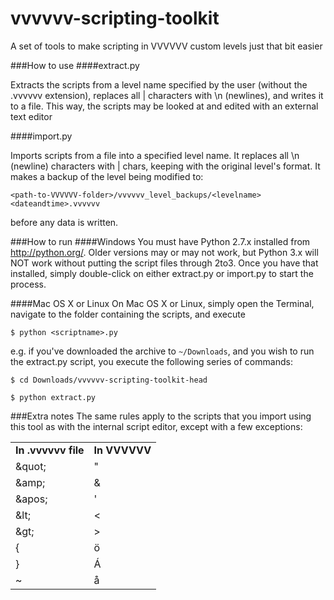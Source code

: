 vvvvvv-scripting-toolkit
========================

A set of tools to make scripting in VVVVVV custom levels just that bit easier

###How to use
####extract.py

Extracts the scripts from a level name specified by the user (without the .vvvvvv extension), replaces all | characters with \n (newlines), and writes it to a file. This way, the scripts may be looked at and edited with an external text editor

####import.py

Imports scripts from a file into a specified level name. It replaces all \n (newline) characters with | chars, keeping with the original level's format. It makes a backup of the level being modified to:

`<path-to-VVVVVV-folder>/vvvvvv_level_backups/<levelname><dateandtime>.vvvvvv`

before any data is written.

###How to run
####Windows
You must have Python 2.7.x installed from <http://python.org/>. Older versions may or may not work, but Python 3.x will NOT work without putting the script files through 2to3. Once you have that installed, simply double-click on either extract.py or import.py to start the process.

####Mac OS X or Linux
On Mac OS X or Linux, simply open the Terminal, navigate to the folder containing the scripts, and execute

`$ python <scriptname>.py`

e.g. if you've downloaded the archive to `~/Downloads`, and you wish to run the extract.py script, you execute the following series of commands:

`$ cd Downloads/vvvvvv-scripting-toolkit-head`

`$ python extract.py`

###Extra notes
The same rules apply to the scripts that you import using this tool as with the internal script editor, except with a few exceptions:

<table>
<tr>
<td><b>In .vvvvvv file     </b></td>
<td><b>In VVVVVV</b></td>
</tr>
<tr>
<td>&ampquot;</td>
<td>"</td>
</tr>
<tr>
<td>&ampamp;</td>
<td>&amp;</td>
</tr>
<tr>
<td>&ampapos;</td>
<td>'</td>
</tr>
<tr>
<td>&amplt;</td>
<td>&lt;</td>
</tr>
<tr>
<td>&ampgt;</td>
<td>></td>
</tr>
<tr>
<td>{</td>
<td>&ouml;</td>
</tr>
<tr>
<td>}</td>
<td>&Aacute;</td>
</tr>
<tr>
<td>~</td>
<td>&aring;</td>
</tr>
</table>
